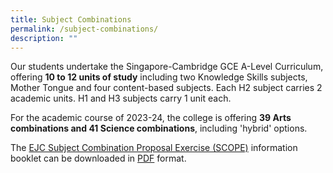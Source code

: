 ```yaml
---
title: Subject Combinations
permalink: /subject-combinations/
description: ""
---
```

Our students undertake the Singapore-Cambridge GCE A-Level Curriculum, offering **10 to 12 units of study** including two Knowledge Skills subjects, Mother Tongue and four content-based subjects. Each H2 subject carries 2 academic units. H1 and H3 subjects carry 1 unit each.

For the academic course of 2023-24, the college is offering **39 Arts combinations and 41 Science combinations**, including 'hybrid' options.

The [EJC Subject Combination Proposal Exercise (SCOPE)](/files/EJC-SCOPE-2023.pdf) information booklet can be downloaded in [PDF](/files/EJC-SCOPE-2023.pdf) format.

